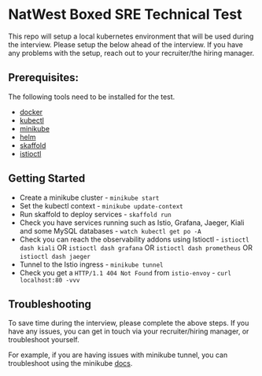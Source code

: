 # NatWest Boxed SRE Technical Test

This repo will setup a local kubernetes environment that will be used during the interview. Please setup the below ahead of the interview. If you have any problems with the setup, reach out to your recruiter/the hiring manager.

## Prerequisites:

The following tools need to be installed for the test.

- [docker](https://docs.docker.com/get-docker/)
- [kubectl](https://kubernetes.io/docs/tasks/tools/)
- [minikube](https://minikube.sigs.k8s.io/docs/start)
- [helm](https://helm.sh/docs/intro/install/)
- [skaffold](https://skaffold.dev/docs/install/)
- [istioctl](https://istio.io/latest/docs/ops/diagnostic-tools/istioctl/#install-hahahugoshortcode969s2hbhb)

## Getting Started

- Create a minikube cluster - `minikube start`
- Set the kubectl context - `minikube update-context`
- Run skaffold to deploy services - `skaffold run`
- Check you have services running such as Istio, Grafana, Jaeger, Kiali and some MySQL databases - `watch kubectl get po -A`
- Check you can reach the observability addons using Istioctl - `istioctl dash kiali` OR `istioctl dash grafana` OR `istioctl dash prometheus` OR `istioctl dash jaeger`
- Tunnel to the Istio ingress - `minikube tunnel`
- Check you get a `HTTP/1.1 404 Not Found` from `istio-envoy` - `curl localhost:80 -vvv`

## Troubleshooting

To save time during the interview, please complete the above steps. If you have any issues, you can get in touch via your recruiter/hiring manager, or troubleshoot yourself.

For example, if you are having issues with minikube tunnel, you can troubleshoot using the minikube [docs](https://minikube.sigs.k8s.io/docs/handbook/troubleshooting/). 
